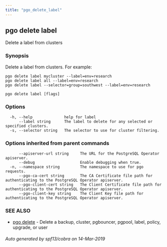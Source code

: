 ```yaml
---
title: "pgo_delete_label"
---
```

## pgo delete label

Delete a label from clusters

### Synopsis

Delete a label from clusters. For example:

    pgo delete label mycluster --label=env=research
    pgo delete label all --label=env=research
    pgo delete label --selector=group=southwest --label=env=research

```
pgo delete label [flags]
```

### Options

```
  -h, --help              help for label
      --label string      The label to delete for any selected or specified clusters.
  -s, --selector string   The selector to use for cluster filtering.
```

### Options inherited from parent commands

```
      --apiserver-url string     The URL for the PostgreSQL Operator apiserver.
      --debug                    Enable debugging when true.
  -n, --namespace string         The namespace to use for pgo requests.
      --pgo-ca-cert string       The CA Certificate file path for authenticating to the PostgreSQL Operator apiserver.
      --pgo-client-cert string   The Client Certificate file path for authenticating to the PostgreSQL Operator apiserver.
      --pgo-client-key string    The Client Key file path for authenticating to the PostgreSQL Operator apiserver.
```

### SEE ALSO

* [pgo delete](/cli/pgo_delete/)	 - Delete a backup, cluster, pgbouncer, pgpool, label, policy, upgrade, or user

###### Auto generated by spf13/cobra on 14-Mar-2019
